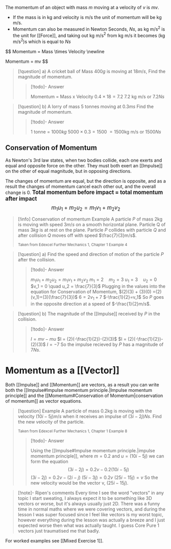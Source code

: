 The momentum of an object with mass $m$ moving at a velocity of $v$ is $mv$.
- If the mass is in kg and velocity is m/s the unit of momentum will be kg m/s.
- Momentum can also be measured in Newton Seconds, $Ns$, as kg m/s$^2$ is the unit for [[Force]], and taking out kg m/s$^2$ from kg m/s it becomes (kg m/s$^2$)s which is equal to $Ns$ 

$$
Momentum = Mass \times Velocity \newline 

Momentum = mv
$$


> [!question] a) A cricket ball of Mass $400g$ is moving at $18m/s$,
> Find the magnitude of momentum.
>>[!todo]- Answer
>>
>> Momentum = Mass x Velocity
>> $0.4 \times 18 = 7.2$ 
>> $7.2$ kg m/s or $7.2 Ns$ 

>[!question] b) A lorry of mass $5$ tonnes moving at $0.3ms$
>Find the magnitude of momentum.
>>[!todo]- Answer
>>
>> $1$ tonne = $1000kg$ 
>> $5000 \times 0.3 = 1500$
>> $=1500$kg m/s or $1500Ns$

## Conservation of Momentum
As Newton's 3rd law states, when two bodies collide, each one exerts and equal and opposite force on the other. They must both exert an [[Impulse]] on the other of equal magnitude, but in opposing directions. 

The changes of momentum are equal, but the direction is opposite, and as a result the changes of momentum cancel each other out, and the overall change is 0. 
<big>
**Total momentum before impact = total momentum after impact**
$$m_{1}u_{1} + m_{2}u_{2} = m_{1}v_{1} + m_{2}v_{2}$$
</big> 


> [!info] Conservation of momentum Example
> A particle $P$ of mass $2$kg is moving with speed $3m/s$ on a smooth horizontal plane. Particle Q of mass $3kg$ is at rest on the plane. Particle $P$ collides with particle $Q$ and after collision $Q$ moves off with speed $\frac{7}{3}m/s$. 
> 
> <small> Taken from Edexcel Further Mechanics 1, Chapter 1 Example 4 </small>



> [!question] a) Find the speed and direction of motion of the particle $P$ after the collision.
> > [!todo]- Answer
> > 
> > $m_{1}u_{1} + m_{2}u_{2} = m_{1}v_{1} + m_{2}v_{2}$
> > $m_1 = 2 \quad m_2 = 3$
> > $u_1 = 3 \quad u_2 = 0$
> > $v_1 = 0 \quad u_2 = \frac{7}{3}$
> > Plugging in the values into the equation for Conservation of Momentum,
> > $(2)(3) + (3)(0) =(2)(v_1)+(3)(\frac{7}{3})$
> > $6=2v_{1}+7$
> > $-\frac{1}{2}=v_1$
> > So $P$ goes in the opposite direction at a speed of $-\frac{1}{2}m/s$.

> [!question] b) The magnitude of the [[Impulse]] received by $P$ in the collision.
> >[!todo]- Answer
>>
>> $I = mv-mu$ 
>> $I = (2)(-\frac{1}{2})-(2)(3)$
>> $I = (2)(-\frac{1}{2})-(2)(3)$
>> $I = -7$
>> So the impulse recieved by $P$ has a magnitude of $7Ns$. 

# Momentum as a [[Vector]]
Both [[Impulse]] and [[Momentum]] are vectors, as a result you can write both the [[Impulse#Impulse momentum principle.|Impulse momentum principle]] and the [[Momentum#Conservation of Momentum|conservation of momentum]] as vector equations. 

>[!question] Example
>A particle of mass $0.2$kg is moving with the velocity $(10i-5j)m/s$ when it receives an impulse of $(3i-2j)Ns$. Find the new velocity of the particle.
>
> <small> Taken from Edexcel Further Mechanics 1, Chapter 1 Example 8 </small>
>>[!todo]- Answer 
>>
>>Using the [[Impulse#Impulse momentum principle.|impulse momentum principle]], where $m=0.2$ and $u=(10i-5j)$ we can form the equation
>>$$(3i-2j)=0.2v-0.2(10i-5j)$$
>>$(3i-2j)=0.2v-(2i-j)$
>>$(5i-3j)=0.2v$
>>$(25i-15j)=v$
>>So the new velocity would be the vector v, $(25i-15j)$.

> [!note]- Ripen's comments
> Every time I see the word "vectors" in any topic I start sweating, I always expect it to be something like 3D vectors or worse, but it's always usually just 2D. There was a funny time in normal maths where we were covering vectors, and during the lesson I was super focused since I feel like vectors is my worst topic, however everything during the lesson was actually a breeze and I just expected worse then what was actually taught. I guess Core Pure 1 vectors just traumatised me that badly.


For worked examples see [[Mixed Exercise 1]].